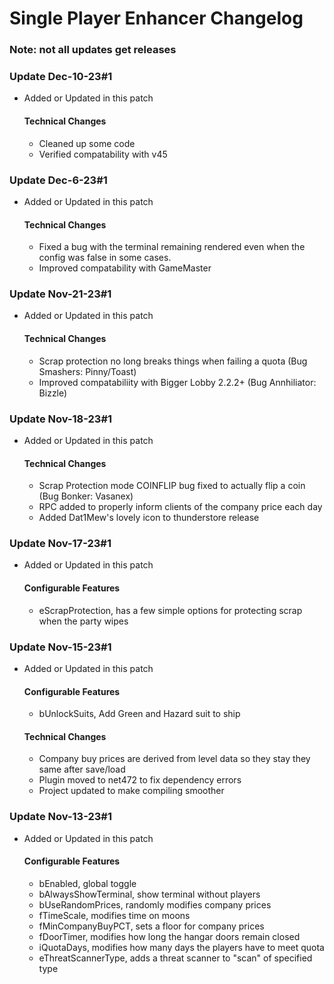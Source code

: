 # Single Player Enhancer Changelog
### Note: not all updates get releases

### Update Dec-10-23#1
*  Added or Updated in this patch
    #### Technical Changes
    *  Cleaned up some code
    *  Verified compatability with v45

### Update Dec-6-23#1
*  Added or Updated in this patch
    #### Technical Changes
    *  Fixed a bug with the terminal remaining rendered even when the config was false in some cases.
    *  Improved compatability with GameMaster

### Update Nov-21-23#1
*  Added or Updated in this patch
    #### Technical Changes
    *  Scrap protection no long breaks things when failing a quota (Bug Smashers: Pinny/Toast)
    *  Improved compatabiliity with Bigger Lobby 2.2.2+ (Bug Annhiliator: Bizzle)

### Update Nov-18-23#1
*  Added or Updated in this patch
    #### Technical Changes
    *  Scrap Protection mode COINFLIP bug fixed to actually flip a coin (Bug Bonker: Vasanex)
    *  RPC added to properly inform clients of the company price each day
    *  Added Dat1Mew's lovely icon to thunderstore release

### Update Nov-17-23#1
*  Added or Updated in this patch
    #### Configurable Features
    *  eScrapProtection, has a few simple options for protecting scrap when the party wipes

### Update Nov-15-23#1
*  Added or Updated in this patch
    #### Configurable Features
    *  bUnlockSuits, Add Green and Hazard suit to ship
    #### Technical Changes
    *  Company buy prices are derived from level data so they stay they same after save/load
    *  Plugin moved to net472 to fix dependency errors
    *  Project updated to make compiling smoother

### Update Nov-13-23#1
*  Added or Updated in this patch
    #### Configurable Features
    *  bEnabled, global toggle
    *  bAlwaysShowTerminal, show terminal without players
    *  bUseRandomPrices, randomly modifies company prices
    *  fTimeScale, modifies time on moons
    *  fMinCompanyBuyPCT, sets a floor for company prices
    *  fDoorTimer, modifies how long the hangar doors remain closed
    *  iQuotaDays, modifies how many days the players have to meet quota
    *  eThreatScannerType, adds a threat scanner to "scan" of specified type